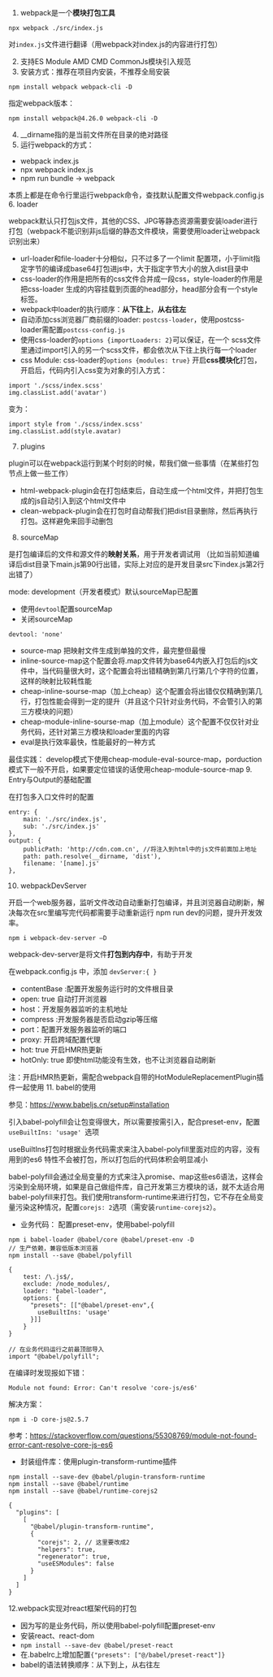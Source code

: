 1. webpack是一个**模块打包工具**
```
npx webpack ./src/index.js
```
对```index.js```文件进行翻译（用webpack对index.js的内容进行打包）

2. 支持ES Module AMD CMD CommonJs模块引入规范
3. 安装方式：推荐在项目内安装，不推荐全局安装
```
npm install webpack webpack-cli -D
```
指定webpack版本： 
```
npm install webpack@4.26.0 webpack-cli -D
```
4. __dirname指的是当前文件所在目录的绝对路径
5. 运行webpack的方式：
* webpack index.js
* npx webpack index.js
* npm run bundle -> webpack

本质上都是在命令行里运行webpack命令，查找默认配置文件webpack.config.js
6. loader

webpack默认只打包js文件，其他的CSS、JPG等静态资源需要安装loader进行打包（webpack不能识别非js后缀的静态文件模块，需要使用loader让webpack识别出来）

* url-loader和file-loader十分相似，只不过多了一个limit 配置项，小于limit指定字节的编译成base64打包进js中，大于指定字节大小的放入dist目录中
* css-loader的作用是把所有的css文件合并成一段css，style-loader的作用是把css-loader 生成的内容挂载到页面的head部分，head部分会有一个style标签。
* webpack中loader的执行顺序：**从下往上**，**从右往左**
* 自动添加css浏览器厂商前缀的loader: ```postcss-loader```，使用postcss-loader需配置```postcss-config.js```
* 使用css-loader的```options {importLoaders: 2}```可以保证，在一个 scss文件里通过import引入的另一个scss文件，都会依次从下往上执行每一个loader
* css Module: css-loader的```options {modules: true}```
开启**css模块化**打包，开启后，代码内引入css变为对象的引入方式：

```
import './scss/index.scss'
img.classList.add('avatar')
```
变为：
```
import style from './scss/index.scss'
img.classList.add(style.avatar)

```
7. plugins

plugin可以在webpack运行到某个时刻的时候，帮我们做一些事情（在某些打包节点上做一些工作）

* html-webpack-plugin会在打包结束后，自动生成一个html文件，并把打包生成的js自动引入到这个html文件中
* clean-webpack-plugin会在打包时自动帮我们把dist目录删除，然后再执行打包。这样避免来回手动删包

8.  sourceMap

是打包编译后的文件和源文件的**映射关系**，用于开发者调试用
（比如当前知道编译后dist目录下main.js第90行出错，实际上对应的是开发目录src下index.js第2行出错了）

mode: development（开发者模式）默认sourceMap已配置
* 使用```devtool```配置sourceMap
* 关闭sourceMap
```
devtool: 'none'
```
* source-map 把映射文件生成到单独的文件，最完整但最慢
* inline-source-map这个配置会将.map文件转为base64内嵌入打包后的js文件中，当代码量很大时，这个配置会将出错精确到第几行第几个字符的位置，这样的映射比较耗性能
* cheap-inline-sourse-map（加上cheap）这个配置会将出错仅仅精确到第几行，打包性能会得到一定的提升（并且这个只针对业务代码，不会管引入的第三方模块的问题）
* cheap-module-inline-sourse-map（加上module）这个配置不仅仅针对业务代码，还针对第三方模块和loader里面的内容
* eval是执行效率最快，性能最好的一种方式

最佳实践：
develop模式下使用cheap-module-eval-source-map，porduction模式下一般不开启，如果要定位错误的话使用cheap-module-source-map
9. Entry与Output的基础配置

在打包多入口文件时的配置
```
entry: {
   	main: './src/index.js',
    sub: './src/index.js'
},
output: {
    publicPath: 'http://cdn.com.cn', //将注入到html中的js文件前面加上地址
    path: path.resolve(__dirname, 'dist'),
    filename: '[name].js'
},
```
10. webpackDevServer

开启一个web服务器，监听文件改动自动重新打包编译，并且浏览器自动刷新，解决每次在src里编写完代码都需要手动重新运行 npm run dev的问题，提升开发效率。
```
npm i webpack-dev-server –D
```
webpack-dev-server是将文件**打包到内存中**，有助于开发

在webpack.config.js 中，添加 ```devServer:{ }```
* contentBase :配置开发服务运行时的文件根目录
* open: true 自动打开浏览器
* host：开发服务器监听的主机地址
* compress :开发服务器是否启动gzip等压缩
* port：配置开发服务器监听的端口
* proxy: 开启跨域配置代理
* hot: true 开启HMR热更新
* hotOnly: true   即使html功能没有生效，也不让浏览器自动刷新

注：开启HMR热更新，需配合webpack自带的HotModuleReplacementPlugin插件一起使用
11. babel的使用

参见：https://www.babeljs.cn/setup#installation

引入babel-polyfill会让包变得很大，所以需要按需引入，配合preset-env，配置```useBuiltIns: 'usage' ```选项

useBuiltIns打包时根据业务代码需求来注入babel-polyfill里面对应的内容，没有用到的es6 特性不会被打包，所以打包后的代码体积会明显减小

babel-polyfill会通过全局变量的方式来注入promise、map这些es6语法，这样会污染到全局环境，如果是自己做组件库，自己开发第三方模块的话，就不太适合用babel-polyfill来打包。我们使用transform-runtime来进行打包，它不存在全局变量污染这种情况，配置```corejs: 2```选项（需安装```runtime-corejs2```）。
* 业务代码： 配置preset-env，使用babel-polyfill
```
npm i babel-loader @babel/core @babel/preset-env -D
// 生产依赖，兼容低版本浏览器
npm install --save @babel/polyfill

{ 
    test: /\.js$/, 
    exclude: /node_modules/, 
    loader: "babel-loader",
    options: {
      "presets": [["@babel/preset-env",{
        useBuiltIns: 'usage'
      }]]  
    }
}

// 在业务代码运行之前最顶部导入
import "@babel/polyfill";
```
在编译时发现报如下错：
```
Module not found: Error: Can't resolve 'core-js/es6'
```
解决方案：
```
npm i -D core-js@2.5.7
```
参考：https://stackoverflow.com/questions/55308769/module-not-found-error-cant-resolve-core-js-es6
* 封装组件库：使用plugin-transform-runtime插件
```
npm install --save-dev @babel/plugin-transform-runtime
npm install --save @babel/runtime
npm install --save @babel/runtime-corejs2

{
  "plugins": [
    [
      "@babel/plugin-transform-runtime",
      {
        "corejs": 2, // 这里要改成2
        "helpers": true,
        "regenerator": true,
        "useESModules": false
      }
    ]
  ]
}
```
12.webpack实现对react框架代码的打包

*  因为写的是业务代码，所以使用babel-polyfill配置preset-env
*  安装react、react-dom
*  ```npm install --save-dev @babel/preset-react```
*  在.babelrc上增加配置```{"presets": ["@/babel/preset-react"]}```
*  babel的语法转换顺序：从下到上，从右往左















